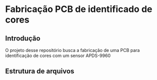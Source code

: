 # Fabricação PCB de identificado de cores


## Introdução
O projeto desse repositório busca a fabricação de uma PCB para identificação de cores com um sensor APDS-9960

## Estrutura de arquivos

## 